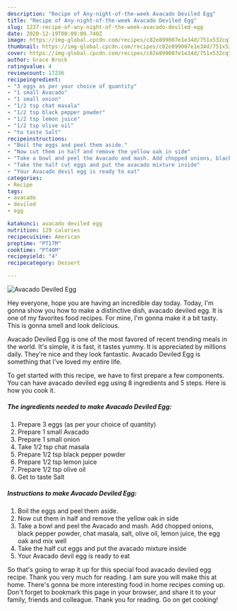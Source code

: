 ```yaml
---
description: "Recipe of Any-night-of-the-week Avacado Deviled Egg"
title: "Recipe of Any-night-of-the-week Avacado Deviled Egg"
slug: 1237-recipe-of-any-night-of-the-week-avacado-deviled-egg
date: 2020-12-19T00:09:09.740Z
image: https://img-global.cpcdn.com/recipes/c82e899007e1e34d/751x532cq70/avacado-deviled-egg-recipe-main-photo.jpg
thumbnail: https://img-global.cpcdn.com/recipes/c82e899007e1e34d/751x532cq70/avacado-deviled-egg-recipe-main-photo.jpg
cover: https://img-global.cpcdn.com/recipes/c82e899007e1e34d/751x532cq70/avacado-deviled-egg-recipe-main-photo.jpg
author: Grace Brock
ratingvalue: 4
reviewcount: 17236
recipeingredient:
- "3 eggs as per your choice of quantity"
- "1 small Avacado"
- "1 small onion"
- "1/2 tsp chat masala"
- "1/2 tsp black pepper powder"
- "1/2 tsp lemon juice"
- "1/2 tsp olive oil"
- "to taste Salt"
recipeinstructions:
- "Boil the eggs and peel them aside."
- "Now cut them in half and remove the yellow oak in side"
- "Take a bowl and peel the Avacado and mash. Add chopped onions, black pepper powder, chat masala, salt, olive oil, lemon juice, the egg oak and mix well"
- "Take the half cut eggs and put the avacado mixture inside"
- "Your Avacado devil egg is ready to eat"
categories:
- Recipe
tags:
- avacado
- deviled
- egg

katakunci: avacado deviled egg 
nutrition: 129 calories
recipecuisine: American
preptime: "PT17M"
cooktime: "PT40M"
recipeyield: "4"
recipecategory: Dessert

---
```



![Avacado Deviled Egg](https://img-global.cpcdn.com/recipes/c82e899007e1e34d/751x532cq70/avacado-deviled-egg-recipe-main-photo.jpg)

Hey everyone, hope you are having an incredible day today. Today, I'm gonna show you how to make a distinctive dish, avacado deviled egg. It is one of my favorites food recipes. For mine, I'm gonna make it a bit tasty. This is gonna smell and look delicious.

Avacado Deviled Egg is one of the most favored of recent trending meals in the world. It's simple, it is fast, it tastes yummy. It is appreciated by millions daily. They're nice and they look fantastic. Avacado Deviled Egg is something that I've loved my entire life.




To get started with this recipe, we have to first prepare a few components. You can have avacado deviled egg using 8 ingredients and 5 steps. Here is how you cook it.

<!--inarticleads1-->

##### The ingredients needed to make Avacado Deviled Egg:

1. Prepare 3 eggs (as per your choice of quantity)
1. Prepare 1 small Avacado
1. Prepare 1 small onion
1. Take 1/2 tsp chat masala
1. Prepare 1/2 tsp black pepper powder
1. Prepare 1/2 tsp lemon juice
1. Prepare 1/2 tsp olive oil
1. Get to taste Salt




<!--inarticleads2-->

##### Instructions to make Avacado Deviled Egg:

1. Boil the eggs and peel them aside.
1. Now cut them in half and remove the yellow oak in side
1. Take a bowl and peel the Avacado and mash. Add chopped onions, black pepper powder, chat masala, salt, olive oil, lemon juice, the egg oak and mix well
1. Take the half cut eggs and put the avacado mixture inside
1. Your Avacado devil egg is ready to eat




So that's going to wrap it up for this special food avacado deviled egg recipe. Thank you very much for reading. I am sure you will make this at home. There's gonna be more interesting food in home recipes coming up. Don't forget to bookmark this page in your browser, and share it to your family, friends and colleague. Thank you for reading. Go on get cooking!
